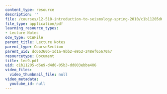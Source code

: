 ```yaml
---
content_type: resource
description: ''
file: /courses/12-510-introduction-to-seismology-spring-2010/c1b11205d6e9d4d605b3dd003ebba406_lec9.pdf
file_type: application/pdf
learning_resource_types:
- Lecture Notes
ocw_type: OCWFile
parent_title: Lecture Notes
parent_type: CourseSection
parent_uid: dc66360b-1d1a-9bb2-e952-248ef65670a7
resourcetype: Document
title: lec9.pdf
uid: c1b11205-d6e9-d4d6-05b3-dd003ebba406
video_files:
  video_thumbnail_file: null
video_metadata:
  youtube_id: null
---
```

